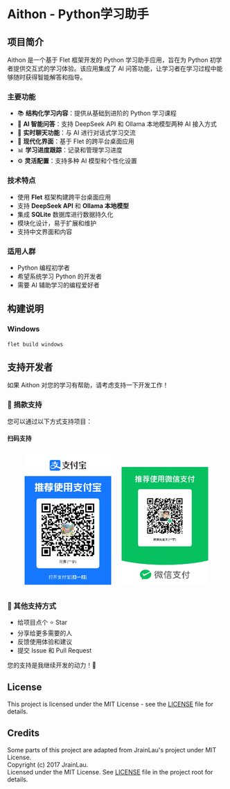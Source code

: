 # Aithon - Python学习助手

## 项目简介

Aithon 是一个基于 Flet 框架开发的 Python 学习助手应用，旨在为 Python 初学者提供交互式的学习体验。该应用集成了 AI 问答功能，让学习者在学习过程中能够随时获得智能解答和指导。

### 主要功能

- 📚 **结构化学习内容**：提供从基础到进阶的 Python 学习课程
- 🤖 **AI 智能问答**：支持 DeepSeek API 和 Ollama 本地模型两种 AI 接入方式
- 💬 **实时聊天功能**：与 AI 进行对话式学习交流
- 📱 **现代化界面**：基于 Flet 的跨平台桌面应用
- 📊 **学习进度跟踪**：记录和管理学习进度
- ⚙️ **灵活配置**：支持多种 AI 模型和个性化设置

### 技术特点

- 使用 **Flet** 框架构建跨平台桌面应用
- 支持 **DeepSeek API** 和 **Ollama 本地模型**
- 集成 **SQLite** 数据库进行数据持久化
- 模块化设计，易于扩展和维护
- 支持中文界面和内容

### 适用人群

- Python 编程初学者
- 希望系统学习 Python 的开发者
- 需要 AI 辅助学习的编程爱好者

## 构建说明

### Windows

```shell
flet build windows  
```

## 支持开发者

如果 Aithon 对您的学习有帮助，请考虑支持一下开发工作！

### 💝 捐款支持

您可以通过以下方式支持项目：

#### 扫码支持

<div align="center">
  <img src="./assets/coffee/支付宝.JPG" alt="支付宝二维码" width="200" style="margin: 10px;">
  <img src="./assets/coffee/微信.JPG" alt="微信二维码" width="200" style="margin: 10px;">
</div>

### 🌟 其他支持方式

- 给项目点个 ⭐ Star
- 分享给更多需要的人
- 反馈使用体验和建议
- 提交 Issue 和 Pull Request

您的支持是我继续开发的动力！🙏

## License

This project is licensed under the MIT License - see the [LICENSE](LICENSE) file for details.

## Credits

Some parts of this project are adapted from JrainLau's project under MIT License.  
Copyright (c) 2017 JrainLau.  
Licensed under the MIT License. See [LICENSE](LICENSE) file in the project root for details.
